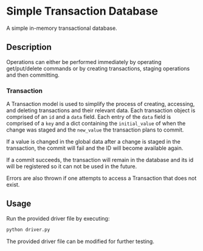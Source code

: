 # Simple Transaction Database
A simple in-memory transactional database. 

## Description
Operations can either be  performed immediately by operating 
get/put/delete commands or by creating transactions, staging 
operations and then committing.

### Transaction
A Transaction model is used to simplify the process of creating, 
accessing, and deleting transactions and their relevant data. Each
transaction object is comprised of an `id` and a `data` field. Each 
entry of the `data` field is comprised of a `key` and a dict containing
the `initial_value` of when the change was staged and the `new_value` the
transaction plans to commit.

If a value is changed in the global data after a change is staged in the 
transaction, the commit will fail and the ID will become available again.

If a commit succeeds, the transaction will remain in the database 
and its id will be registered so it can not be used in the future. 

Errors are also thrown if one attempts to access a Transaction that does not
exist.

## Usage
Run the provided driver file by executing:
```bash
python driver.py
```

The provided driver file can be modified for further testing.
